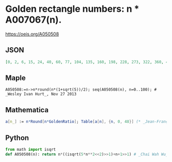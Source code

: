 # Golden rectangle numbers: n \* A007067\(n\)\.
https://oeis.org/A050508
## JSON
```JSON
[0, 2, 6, 15, 24, 40, 60, 77, 104, 135, 160, 198, 228, 273, 322, 360, 416, 476, 522, 589, 640, 714, 792, 851, 936, 1000, 1092, 1188, 1260, 1363, 1470, 1550, 1664, 1749, 1870, 1995, 2088, 2220, 2318, 2457, 2600, 2706, 2856, 3010, 3124, 3285, 3404, 3572, 3744]
```
## Maple
```Maple
A050508:=n->n*round(n*(1+sqrt(5))/2); seq(A050508(n), n=0..100); # _Wesley Ivan Hurt_, Nov 27 2013
```
## Mathematica
```Mathematica
a[n_] := n*Round[n*GoldenRatio]; Table[a[n], {n, 0, 48}] (* _Jean-François Alcover_, Jun 27 2012 *)
```
## Python
```Python
from math import isqrt
def A050508(n): return n*((isqrt(5*n**2<<2)>>1)+n+1>>1) # _Chai Wah Wu_, Aug 29 2022
```
